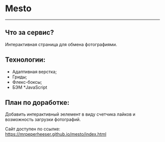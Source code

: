# Mesto

------

## Что за сервис?

Интерактивная страница для обмена фотографиями.

## Технологии:

* Адаптивная верстка;
* Гриды;
* Флекс-боксы;
* БЭМ
*JavaScript

## План по доработке:

Добавить интерактивный эелемент в виду счетчика лайков и возможность загрузки фотографий.

Сайт доступен по ссылке: https://mrpeperheeser.github.io/mesto/index.html
